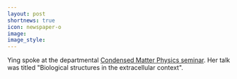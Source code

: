 ```yaml
---
layout: post
shortnews: true
icon: newspaper-o
image: 
image_style: 
---
```


Ying spoke at the departmental [Condensed Matter Physics seminar](https://warwick.ac.uk/fac/sci/physics/research/condensedmatt/cmpseminar/). Her talk was titled "Biological structures in the extracellular context".

